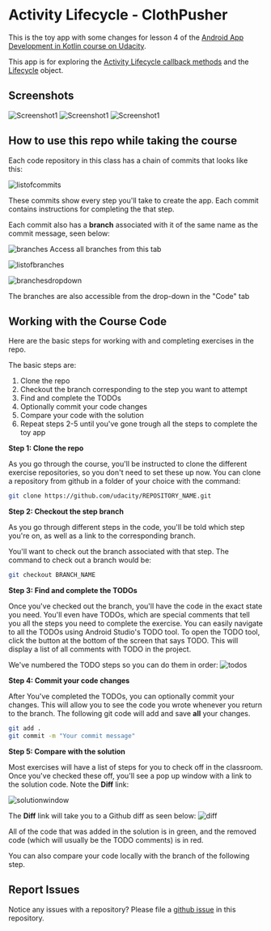 # Activity Lifecycle - ClothPusher 

This is the toy app with some changes for lesson 4 of the [Android App Development in Kotlin course on Udacity](https://classroom.udacity.com/courses/ud9012/lessons/e487c600-ed68-4576-a35a-12f211cf032e/concepts/6a155d63-8153-4a56-95cb-1dfdf06aa173).



This app is for exploring the [Activity Lifecycle callback methods](https://developer.android.com/guide/components/activities/activity-lifecycle) and the [Lifecycle](https://developer.android.com/reference/android/arch/lifecycle/Lifecycle) object.


## Screenshots

![Screenshot1](Screenshots/screen0.jpg) ![Screenshot1](Screenshots/screen1.jpg) ![Screenshot1](Screenshots/screen2.jpg)

## How to use this repo while taking the course


Each code repository in this class has a chain of commits that looks like this:

![listofcommits](https://d17h27t6h515a5.cloudfront.net/topher/2017/March/58befe2e_listofcommits/listofcommits.png)

These commits show every step you'll take to create the app. Each commit contains instructions for completing the that step.

Each commit also has a **branch** associated with it of the same name as the commit message, seen below:

![branches](https://d17h27t6h515a5.cloudfront.net/topher/2017/April/590390fe_branches-ud855/branches-ud855.png
)
Access all branches from this tab

![listofbranches](https://d17h27t6h515a5.cloudfront.net/topher/2017/March/58befe76_listofbranches/listofbranches.png
)


![branchesdropdown](https://d17h27t6h515a5.cloudfront.net/topher/2017/April/590391a3_branches-dropdown-ud855/branches-dropdown-ud855.png
)

The branches are also accessible from the drop-down in the "Code" tab


## Working with the Course Code

Here are the basic steps for working with and completing exercises in the repo.

The basic steps are:

1. Clone the repo
2. Checkout the branch corresponding to the step you want to attempt
3. Find and complete the TODOs
4. Optionally commit your code changes
5. Compare your code with the solution
6. Repeat steps 2-5 until you've gone trough all the steps to complete the toy app


**Step 1: Clone the repo**

As you go through the course, you'll be instructed to clone the different exercise repositories, so you don't need to set these up now. You can clone a repository from github in a folder of your choice with the command:

```bash
git clone https://github.com/udacity/REPOSITORY_NAME.git
```

**Step 2: Checkout the step branch**

As you go through different steps in the code, you'll be told which step you're on, as well as a link to the corresponding branch.

You'll want to check out the branch associated with that step. The command to check out a branch would be:

```bash
git checkout BRANCH_NAME
```

**Step 3: Find and complete the TODOs**

Once you've checked out the branch, you'll have the code in the exact state you need. You'll even have TODOs, which are special comments that tell you all the steps you need to complete the exercise. You can easily navigate to all the TODOs using Android Studio's TODO tool. To open the TODO tool, click the button at the bottom of the screen that says TODO. This will display a list of all comments with TODO in the project. 

We've numbered the TODO steps so you can do them in order:
![todos](https://d17h27t6h515a5.cloudfront.net/topher/2017/March/58bf00e7_todos/todos.png
)

**Step 4: Commit your code changes**

After You've completed the TODOs, you can optionally commit your changes. This will allow you to see the code you wrote whenever you return to the branch. The following git code will add and save **all** your changes.

```bash
git add .
git commit -m "Your commit message"
```

**Step 5: Compare with the solution**

Most exercises will have a list of steps for you to check off in the classroom. Once you've checked these off, you'll see a pop up window with a link to the solution code. Note the **Diff** link:

![solutionwindow](https://d17h27t6h515a5.cloudfront.net/topher/2017/March/58bf00f9_solutionwindow/solutionwindow.png
)

The **Diff** link will take you to a Github diff as seen below:
![diff](https://d17h27t6h515a5.cloudfront.net/topher/2017/March/58bf0108_diffsceenshot/diffsceenshot.png
)

All of the code that was added in the solution is in green, and the removed code (which will usually be the TODO comments) is in red. 

You can also compare your code locally with the branch of the following step.

## Report Issues
Notice any issues with a repository? Please file a [github issue](https://github.com/udacity/andfun-kotlin-dessert-pusher/issues) in this repository.
